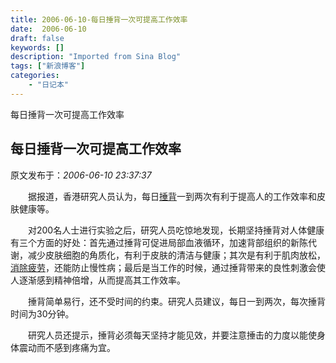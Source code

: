 ```yaml
---
title: 2006-06-10-每日捶背一次可提高工作效率
date:  2006-06-10
draft: false
keywords: []
description: "Imported from Sina Blog"
tags: ["新浪博客"]
categories: 
    - "日记本"
---
```

每日捶背一次可提高工作效率
## 每日捶背一次可提高工作效率

 原文发布于：*2006-06-10 23:37:37*

 
　　据报道，香港研究人员认为，每日[捶背](http&#58;//sou.china.com/result.php?query=%E6%8D%B6%E8%83%8C&amp;confirm=QW)一到两次有利于提高人的工作效率和皮肤健康等。

　　对200名人士进行实验之后，研究人员吃惊地发现，长期坚持捶背对人体健康有三个方面的好处：首先通过捶背可促进局部血液循环，加速背部组织的新陈代谢，减少皮肤细胞的角质化，有利于皮肤的清洁与健康；其次是有利于肌肉放松，[消除疲劳](http&#58;//sou.china.com/result.php?query=%E6%B6%88%E9%99%A4%E7%96%B2%E5%8A%B3&amp;confirm=QW)，还能防止慢性病；最后是当工作的时候，通过捶背带来的良性刺激会使人逐渐感到精神倍增，从而提高其工作效率。

　　捶背简单易行，还不受时间的约束。研究人员建议，每日一到两次，每次捶背时间为30分钟。

　　研究人员还提示，捶背必须每天坚持才能见效，并要注意捶击的力度以能使身体震动而不感到疼痛为宜。


